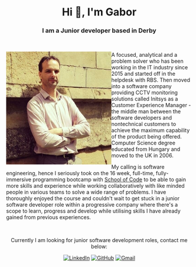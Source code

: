 <h1 align="center">Hi 👋, I'm Gabor</h1>
<h3 align="center">I am a Junior developer based in Derby</h3>
<br>

<div>
<img align="left" src="./img/gabor.png" width="285">

A focused, analytical and a problem solver who has been working in the IT industry since 2015 and started off in the helpdesk with RBS. Then moved into a software company providing CCTV monitoring solutions called Initsys as a Customer Experience Manager - the middle man between the software developers and nontechnical customers to achieve the maximum capability of the product being offered. Computer Science degree educated from Hungary and moved to the UK in 2006.

My calling is software engineering, hence I seriously took on the 16 week, full-time, fully-immersive programming bootcamp with [School of Code](https://www.schoolofcode.co.uk/) to be able to gain more skills and experience while working collaboratively with like minded people in various teams to solve a wide range of problems. I have thoroughly enjoyed the course and couldn't wait to get stuck in a junior software developer role within a progressive company where there's a scope to learn, progress and develop while utilising skills I have already gained from previous experiences.

<div>
<br>
<p align="center">Currently I am looking for junior software development roles, contact me below:</p>

<div align="center">

<a href="">[![LinkedIn](https://img.shields.io/badge/linkedin-%230077B5.svg?style=for-the-badge&logo=linkedin&logoColor=white)](https://www.linkedin.com/in/gabor-havasi-365a17a6/)</a>
<a href="">[![GitHub](https://img.shields.io/badge/github-%23121011.svg?style=for-the-badge&logo=github&logoColor=white)](https://github.com/Szfinx5)</a>
<a href="">[![Gmail](https://img.shields.io/badge/Gmail-D14836?style=for-the-badge&logo=gmail&logoColor=white)](mailto:gabor.havasi@gmail.com)</a>

<!--START_SECTION:badges-->
<!--END_SECTION:badges-->

</div>
